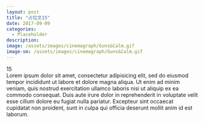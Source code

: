 ```yaml
---
layout: post
title: "占位文15"
date: 2017-09-09
categories:
  - Placeholder
description:
image: /assets/images/cinemagraph/Guns&Calm.gif
image-sm: /assets/images/cinemagraph/Guns&Calm.gif
---
```

15  
Lorem ipsum dolor sit amet, consectetur adipisicing elit, sed do eiusmod tempor incididunt ut labore et dolore magna aliqua. Ut enim ad minim veniam, quis nostrud exercitation ullamco laboris nisi ut aliquip ex ea commodo consequat. Duis aute irure dolor in reprehenderit in voluptate velit esse cillum dolore eu fugiat nulla pariatur. Excepteur sint occaecat cupidatat non proident, sunt in culpa qui officia deserunt mollit anim id est laborum.
